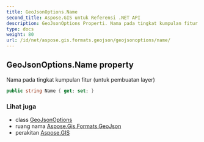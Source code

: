 ```yaml
---
title: GeoJsonOptions.Name
second_title: Aspose.GIS untuk Referensi .NET API
description: GeoJsonOptions Properti. Nama pada tingkat kumpulan fitur untuk pembuatan layer
type: docs
weight: 80
url: /id/net/aspose.gis.formats.geojson/geojsonoptions/name/
---
```

## GeoJsonOptions.Name property

Nama pada tingkat kumpulan fitur (untuk pembuatan layer)

```csharp
public string Name { get; set; }
```

### Lihat juga

* class [GeoJsonOptions](../)
* ruang nama [Aspose.Gis.Formats.GeoJson](../../geojsonoptions/)
* perakitan [Aspose.GIS](../../../)


